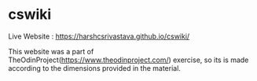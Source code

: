 # cswiki

Live Website : https://harshcsrivastava.github.io/cswiki/

This website was a part of TheOdinProject(https://www.theodinproject.com/) exercise, so its is made according to the dimensions provided in the material.